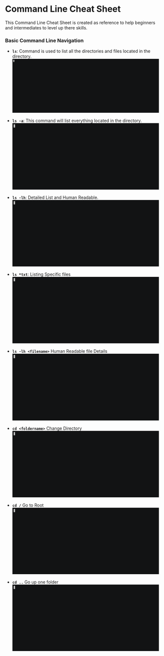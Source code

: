 # Command Line Cheat Sheet
This Command Line Cheat Sheet is created as reference to help beginners and intermediates to level up there skills.

### Basic Command Line Navigation
- **`ls`**: Command is used to list all the directories and files located in the directory.
![GIF](gifs/ls.gif)

- **`ls -a`**: This command will list everything located in the directory.
![GIF](gifs/ls-1.gif)

- **`ls -lh`**: Detailed List and Human Readable.
![GIF](gifs/ls-3.gif)

- **`ls *txt`**: Listing Specific files
![GIF](gifs/ls-4.gif)

- **`ls -lh <filename>`** Human Readable file Details
![GIF](gifs/ls-5.gif)

- **`cd <foldername>`** Change Directory
![GIF](gifs/cd.gif)

- **`cd /`** Go to Root
![LS](gifs/cd-1.gif)

- **`cd ..`** Go up one folder
![LS](gifs/cd-2.gif)